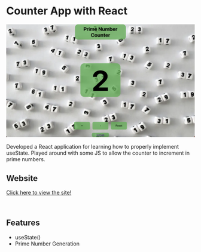 # Counter App with React

[![screen shot](./public/images/PrimeNumberPreview.png)](https://prime-number-counter-c11.web.app/)

Developed a React application for learning how to properly implement useState.  Played around with some JS to allow the counter to increment in prime numbers.

## Website
[Click here to view the site!](https://prime-number-counter-c11.web.app/)

<br>

## Features 
* useState()
* Prime Number Generation